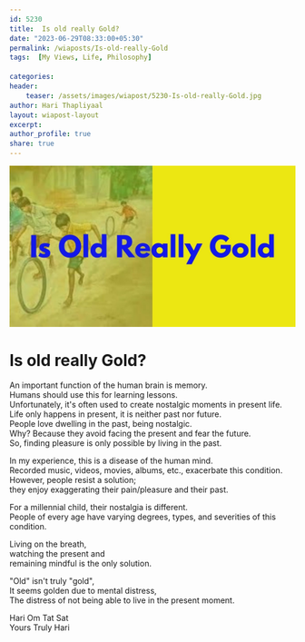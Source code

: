 ```yaml
---    
id: 5230
title:  Is old really Gold?      
date: "2023-06-29T08:33:00+05:30"    
permalink: /wiaposts/Is-old-really-Gold   
tags:  [My Views, Life, Philosophy]     
    
categories:    
header:    
    teaser: /assets/images/wiapost/5230-Is-old-really-Gold.jpg    
author: Hari Thapliyaal    
layout: wiapost-layout
excerpt:    
author_profile: true    
share: true    
---    
```

    
![Is Old Really Gold](/assets/images/wiapost/5230-Is-old-really-Gold.jpg)    
   
# Is old really Gold?   
   
An important function of the human brain is memory.    
Humans should use this for learning lessons.    
Unfortunately, it's often used to create nostalgic moments in present life.    
Life only happens in present, it is neither past nor future.    
People love dwelling in the past, being nostalgic.    
Why? Because they avoid facing the present and fear the future.    
So, finding pleasure is only possible by living in the past.    
    
In my experience, this is a disease of the human mind.    
Recorded music, videos, movies, albums, etc., exacerbate this condition.    
However, people resist a solution;     
they enjoy exaggerating their pain/pleasure and their past.    
    
For a millennial child, their nostalgia is different.    
People of every age have varying degrees, types, and severities of this condition.    
    
Living on the breath,     
watching the present and     
remaining mindful is the only solution.    
    
"Old" isn't truly "gold",    
It seems golden due to mental distress,    
The distress of not being able to live in the present moment.    
    
    
Hari Om Tat Sat    
Yours Truly Hari